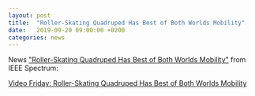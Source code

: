 ```yaml
---
layout: post
title:  "Roller-Skating Quadruped Has Best of Both Worlds Mobility"
date:   2019-09-20 09:00:00 +0200
categories: news
---
```

News ["Roller-Skating Quadruped Has Best of Both Worlds Mobility"](https://spectrum.ieee.org/automaton/robotics/robotics-hardware/video-friday-92019) from IEEE Spectrum:

[Video Friday: Roller-Skating Quadruped Has Best of Both Worlds Mobility](https://spectrum.ieee.org/automaton/robotics/robotics-hardware/video-friday-92019)

